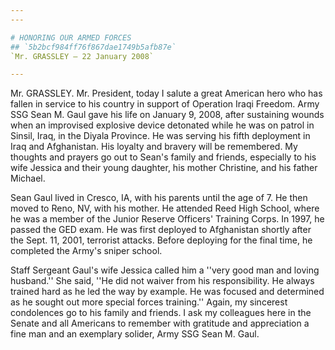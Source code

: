 ```yaml
---
---

# HONORING OUR ARMED FORCES
## `5b2bcf984ff76f867dae1749b5afb87e`
`Mr. GRASSLEY — 22 January 2008`

---
```



Mr. GRASSLEY. Mr. President, today I salute a great American hero who 
has fallen in service to his country in support of Operation Iraqi 
Freedom. Army SSG Sean M. Gaul gave his life on January 9, 2008, after 
sustaining wounds when an improvised explosive device detonated while 
he was on patrol in Sinsil, Iraq, in the Diyala Province. He was 
serving his fifth deployment in Iraq and Afghanistan. His loyalty and 
bravery will be remembered. My thoughts and prayers go out to Sean's 
family and friends, especially to his wife Jessica and their young 
daughter, his mother Christine, and his father Michael.

Sean Gaul lived in Cresco, IA, with his parents until the age of 7. 
He then moved to Reno, NV, with his mother. He attended Reed High 
School, where he was a member of the Junior Reserve Officers' Training 
Corps. In 1997, he passed the GED exam. He was first deployed to 
Afghanistan shortly after the Sept. 11, 2001, terrorist attacks. Before 
deploying for the final time, he completed the Army's sniper school.

Staff Sergeant Gaul's wife Jessica called him a ''very good man and 
loving husband.'' She said, ''He did not waiver from his 
responsibility. He always trained hard as he led the way by example. He 
was focused and determined as he sought out more special forces 
training.'' Again, my sincerest condolences go to his family and 
friends. I ask my colleagues here in the Senate and all Americans to 
remember with gratitude and appreciation a fine man and an exemplary 
solider, Army SSG Sean M. Gaul.
